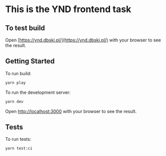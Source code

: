 # This is the YND frontend task

## To test build

Open [https://ynd.dbski.pl/](https://ynd.dbski.pl/) with your browser to see the result.



## Getting Started

To run build:
```bash
yarn play
```

To run the development server:

```bash
yarn dev
```

Open [http://localhost:3000](http://localhost:3000) with your browser to see the result.

## Tests
To run tests:
```bash
yarn test:ci
```

